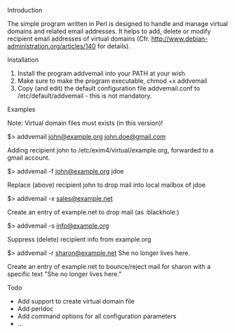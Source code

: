 Introduction

The simple program written in Perl is designed to handle and manage
virtual domains and related email addresses. It helps to add, delete
or modify recipient email addresses of virtual domains
(Cfr. http://www.debian-administration.org/articles/140 for details).

Installation

1. Install the program addvemail into your PATH at your wish
2. Make sure to make the program executable, chmod +x addvemail
3. Copy (and edit) the default configuration file addvemail.conf to
   /etc/default/addvemail - this is not mandatory.

Examples

Note: Virtual domain files must exists (in this version)!

$> addvemail john@example.org john.doe@gmail.com

   Adding recipient john to /etc/exim4/virtual/example.org, forwarded
   to a gmail account.

$> addvemail -f john@example.org jdoe

   Replace (above) recipient john to drop mail into local mailbox of
   jdoe

$> addvemail -x sales@example.net

   Create an entry of example.net to drop mail (as :blackhole:)

$> addvemail -s info@example.org

   Suppress (delete) recipient info from example.org

$> addvemail -r sharon@example.net She no longer lives here.

   Create an entry of example.net to bounce/reject mail for sharon
   with a specific text "She no longer lives here."

Todo

* Add support to create virtual domain file
* Add perldoc
* Add command options for all configuration parameters
* ...
